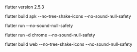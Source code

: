 flutter version 2.5.3

flutter build apk --no-tree-shake-icons --no-sound-null-safety

flutter run --no-sound-null-safety

flutter run -d chrome --no-sound-null-safety

flutter build web --no-tree-shake-icons --no-sound-null-safety
